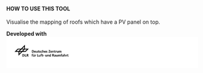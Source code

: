 #### HOW TO USE THIS TOOL

Visualise the mapping of roofs which have a PV panel on top.

**Developed with**  
![](https://raw.githubusercontent.com/eurodatacube/eodash-assets/main/collections/gtif-logos/dlr_row.jpg)
